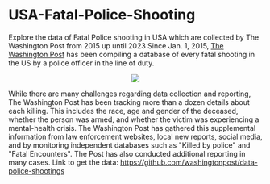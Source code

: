 # USA-Fatal-Police-Shooting
Explore the data of Fatal Police shooting in USA which are collected by The Washington Post from 2015 up until 2023
Since Jan. 1, 2015, [The Washington Post](https://www.washingtonpost.com/) has been compiling a database of every fatal shooting in the US by a police officer in the line of duty.

<center><img src=https://i.imgur.com/sX3K62b.png></center>

While there are many challenges regarding data collection and reporting, The Washington Post has been tracking more than a dozen details about each killing. This includes the race, age and gender of the deceased, whether the person was armed, and whether the victim was experiencing a mental-health crisis. The Washington Post has gathered this supplemental information from law enforcement websites, local new reports, social media, and by monitoring independent databases such as "Killed by police" and "Fatal Encounters". The Post has also conducted additional reporting in many cases.
Link to get the data: https://github.com/washingtonpost/data-police-shootings
